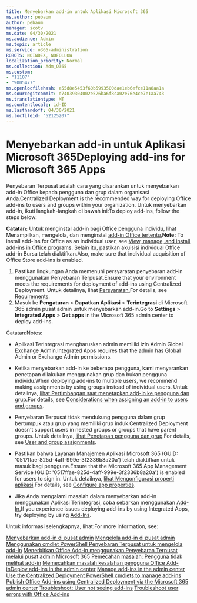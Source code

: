 ```yaml
---
title: Menyebarkan add-in untuk Aplikasi Microsoft 365
ms.author: pebaum
author: pebaum
manager: scotv
ms.date: 04/30/2021
ms.audience: Admin
ms.topic: article
ms.service: o365-administration
ROBOTS: NOINDEX, NOFOLLOW
localization_priority: Normal
ms.collection: Adm_O365
ms.custom:
- "11107"
- "9005477"
ms.openlocfilehash: e55d8e5453f60b5993500dae1eb6efce11a8aa1a
ms.sourcegitcommit: d74039304002e526ba6f8ca02e76e4ce7e1aa743
ms.translationtype: MT
ms.contentlocale: id-ID
ms.lasthandoff: 04/30/2021
ms.locfileid: "52125207"
---
```

# <a name="deploying-add-ins-for-microsoft-365-apps"></a><span data-ttu-id="81273-102">Menyebarkan add-in untuk Aplikasi Microsoft 365</span><span class="sxs-lookup"><span data-stu-id="81273-102">Deploying add-ins for Microsoft 365 Apps</span></span>

<span data-ttu-id="81273-103">Penyebaran Terpusat adalah cara yang disarankan untuk menyebarkan add-in Office kepada pengguna dan grup dalam organisasi Anda.</span><span class="sxs-lookup"><span data-stu-id="81273-103">Centralized Deployment is the recommended way for deploying Office add-ins to users and groups within your organization.</span></span> <span data-ttu-id="81273-104">Untuk menyebarkan add-in, ikuti langkah-langkah di bawah ini:</span><span class="sxs-lookup"><span data-stu-id="81273-104">To deploy add-ins, follow the steps below:</span></span>

<span data-ttu-id="81273-105">**Catatan:** Untuk menginstal add-in bagi Office pengguna individu, lihat Menampilkan, mengelola, dan menginstal [add-in Office tertentu.](https://support.microsoft.com/topic/view-manage-and-install-add-ins-in-office-programs-16278816-1948-4028-91e5-76dca5380f8d)</span><span class="sxs-lookup"><span data-stu-id="81273-105">**Note:** To install add-ins for Office as an individual user, see [View, manage, and install add-ins in Office programs](https://support.microsoft.com/topic/view-manage-and-install-add-ins-in-office-programs-16278816-1948-4028-91e5-76dca5380f8d).</span></span> <span data-ttu-id="81273-106">Selain itu, pastikan akuisisi individual Office add-in Bursa telah diaktifkan.</span><span class="sxs-lookup"><span data-stu-id="81273-106">Also, make sure that individual acquisition of Office Store add-ins is enabled.</span></span> 

1. <span data-ttu-id="81273-107">Pastikan lingkungan Anda memenuhi persyaratan penyebaran add-in menggunakan Penyebaran Terpusat.</span><span class="sxs-lookup"><span data-stu-id="81273-107">Ensure that your environment meets the requirements for deployment of add-ins using Centralized Deployment.</span></span> <span data-ttu-id="81273-108">Untuk detailnya, lihat [Persyaratan.](https://docs.microsoft.com/microsoft-365/admin/manage/centralized-deployment-of-add-ins?#requirements)</span><span class="sxs-lookup"><span data-stu-id="81273-108">For details, see [Requirements](https://docs.microsoft.com/microsoft-365/admin/manage/centralized-deployment-of-add-ins?#requirements).</span></span>
2. <span data-ttu-id="81273-109">Masuk ke **Pengaturan**  >  **Dapatkan Aplikasi**  >  **Terintegrasi** di Microsoft 365 admin pusat admin untuk menyebarkan add-in.</span><span class="sxs-lookup"><span data-stu-id="81273-109">Go to **Settings** > **Integrated Apps** > **Get apps** in the Microsoft 365 admin center to deploy add-ins.</span></span> 

<span data-ttu-id="81273-110">Catatan:</span><span class="sxs-lookup"><span data-stu-id="81273-110">Notes:</span></span> 

- <span data-ttu-id="81273-111">Aplikasi Terintegrasi mengharuskan admin memiliki izin Admin Global Exchange Admin.</span><span class="sxs-lookup"><span data-stu-id="81273-111">Integrated Apps requires that the admin has Global Admin or Exchange Admin permissions.</span></span>

- <span data-ttu-id="81273-112">Ketika menyebarkan add-in ke beberapa pengguna, kami menyarankan penetapan dilakukan menggunakan grup dan bukan pengguna individu.</span><span class="sxs-lookup"><span data-stu-id="81273-112">When deploying add-ins to multiple users, we recommend making assignments by using groups instead of individual users.</span></span> <span data-ttu-id="81273-113">Untuk detailnya, [lihat Pertimbangan saat menetapkan add-in ke pengguna dan grup](https://docs.microsoft.com/microsoft-365/admin/manage/manage-deployment-of-add-ins?view=o365-worldwide#considerations-when-assigning-an-add-in-to-users-and-groups).</span><span class="sxs-lookup"><span data-stu-id="81273-113">For details, see [Considerations when assigning an add-in to users and groups](https://docs.microsoft.com/microsoft-365/admin/manage/manage-deployment-of-add-ins?view=o365-worldwide#considerations-when-assigning-an-add-in-to-users-and-groups).</span></span>

- <span data-ttu-id="81273-114">Penyebaran Terpusat tidak mendukung pengguna dalam grup bertumpuk atau grup yang memiliki grup induk.</span><span class="sxs-lookup"><span data-stu-id="81273-114">Centralized Deployment doesn't support users in nested groups or groups that have parent groups.</span></span> <span data-ttu-id="81273-115">Untuk detailnya, [lihat Penetapan pengguna dan grup](https://docs.microsoft.com/microsoft-365/admin/manage/centralized-deployment-of-add-ins?view=o365-worldwide#user-and-group-assignments).</span><span class="sxs-lookup"><span data-stu-id="81273-115">For details, see [User and group assignments](https://docs.microsoft.com/microsoft-365/admin/manage/centralized-deployment-of-add-ins?view=o365-worldwide#user-and-group-assignments).</span></span>

- <span data-ttu-id="81273-116">Pastikan bahwa Layanan Manajemen Aplikasi Microsoft 365 (GUID: '0517ffae-825d-4aff-999e-3f2336b8a20a') telah diaktifkan untuk masuk bagi pengguna.</span><span class="sxs-lookup"><span data-stu-id="81273-116">Ensure that the Microsoft 365 App Management Service (GUID: '0517ffae-825d-4aff-999e-3f2336b8a20a') is enabled for users to sign in.</span></span> <span data-ttu-id="81273-117">Untuk detailnya, [lihat Mengonfigurasi properti aplikasi](https://docs.microsoft.com/azure/active-directory/manage-apps/add-application-portal-configure#configure-app-properties).</span><span class="sxs-lookup"><span data-stu-id="81273-117">For details, see [Configure app properties](https://docs.microsoft.com/azure/active-directory/manage-apps/add-application-portal-configure#configure-app-properties).</span></span>

- <span data-ttu-id="81273-118">Jika Anda mengalami masalah dalam menyebarkan add-in menggunakan Aplikasi Terintegrasi, coba sebarkan menggunakan [Add-In.](https://admin.microsoft.com/AdminPortal/Home?#/Settings/AddIns)</span><span class="sxs-lookup"><span data-stu-id="81273-118">If you experience issues deploying add-ins by using Integrated Apps, try deploying by using [Add-Ins](https://admin.microsoft.com/AdminPortal/Home?#/Settings/AddIns).</span></span>

<span data-ttu-id="81273-119">Untuk informasi selengkapnya, lihat:</span><span class="sxs-lookup"><span data-stu-id="81273-119">For more information, see:</span></span>

<span data-ttu-id="81273-120">[Menyebarkan add-in di pusat admin](https://docs.microsoft.com/microsoft-365/admin/manage/manage-deployment-of-add-ins) 
 [Mengelola add-in di pusat admin](https://docs.microsoft.com/microsoft-365/admin/manage/manage-addins-in-the-admin-center) 
 [Menggunakan cmdlet PowerShell Penyebaran Terpusat untuk mengelola add-in](https://docs.microsoft.com/microsoft-365/enterprise/use-the-centralized-deployment-powershell-cmdlets-to-manage-add-ins) 
 [Menerbitkan Office Add-in menggunakan Penyebaran Terpusat melalui pusat admin](https://docs.microsoft.com/office/dev/add-ins/publish/centralized-deployment#publish-an-office-add-in-via-centralized-deployment) 
 Microsoft 365 [Pemecahan masalah: Pengguna tidak melihat add-in](https://docs.microsoft.com/office365/troubleshoot/access-management/user-not-seeing-add-ins) 
 [Memecahkan masalah kesalahan pengguna Office Add-in](https://docs.microsoft.com/office/dev/add-ins/testing/testing-and-troubleshooting)</span><span class="sxs-lookup"><span data-stu-id="81273-120">[Deploy add-ins in the admin center](https://docs.microsoft.com/microsoft-365/admin/manage/manage-deployment-of-add-ins)
[Manage add-ins in the admin center](https://docs.microsoft.com/microsoft-365/admin/manage/manage-addins-in-the-admin-center)
[Use the Centralized Deployment PowerShell cmdlets to manage add-ins](https://docs.microsoft.com/microsoft-365/enterprise/use-the-centralized-deployment-powershell-cmdlets-to-manage-add-ins)
[Publish Office Add-ins using Centralized Deployment via the Microsoft 365 admin center](https://docs.microsoft.com/office/dev/add-ins/publish/centralized-deployment#publish-an-office-add-in-via-centralized-deployment)
[Troubleshoot: User not seeing add-ins](https://docs.microsoft.com/office365/troubleshoot/access-management/user-not-seeing-add-ins)
[Troubleshoot user errors with Office Add-ins](https://docs.microsoft.com/office/dev/add-ins/testing/testing-and-troubleshooting)</span></span>
